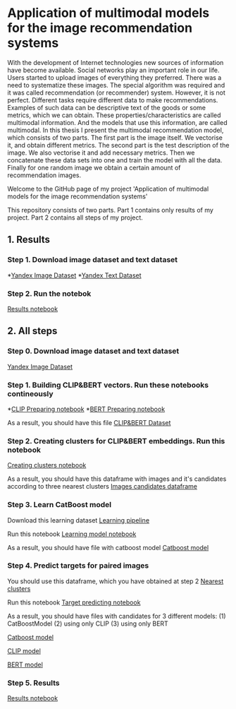 # Application of multimodal models for the image recommendation systems

With the development of Internet technologies new sources of information have become available. Social networks play an important role in our life. Users started to upload images of everything they preferred. There was a need to systematize these images. The special algorithm was required and it was called recommendation (or recommender) system. However, it is not perfect. Different tasks require different data to make recommendations. Examples of such data can be descriptive text of the goods or some metrics, which we can obtain. These properties/characteristics are called multimodal information. And the models that use this information, are called multimodal.
In this thesis I present the multimodal recommendation model, which consists of two parts. The first part is the image itself. We vectorise it, and obtain different metrics. The second part is the test description of the image. We also vectorise it and add necessary metrics. Then we concatenate these data sets into one and train the model with all the data. Finally for one random image we obtain a certain amount of recommendation images.

Welcome to the GitHub page of my project 'Application of multimodal models for the image recommendation systems'

This repository consists of two parts. Part 1 contains only results of my project. Part 2 contains all steps of my project.

## 1. Results

### Step 1. Download image dataset and text dataset
  *[Yandex Image Dataset](https://disk.yandex.ru/d/3owCpPC5nd3BAQ)
  *[Yandex Text Dataset](https://github.com/mishafoniakov/multimodal_recommendation/blob/main/step_1/01_image_text_dataset.json)

### Step 2. Run the notebok
  [Results notebook](https://github.com/mishafoniakov/multimodal_recommendation/blob/main/step_5/05_results.ipynb)

## 2. All steps

### Step 0. Download image dataset and text dataset
  [Yandex Image Dataset](https://disk.yandex.ru/d/3owCpPC5nd3BAQ)

### Step 1. Building CLIP&BERT vectors. Run these notebooks contineously
  *[CLIP Preparing notebook](https://github.com/mishafoniakov/multimodal_recommendation/blob/main/step_1/01_img_dataset.ipynb)
  *[BERT Preparing notebook](https://github.com/mishafoniakov/multimodal_recommendation/blob/main/step_1/01_txt_dataset.ipynb)

As a result, you should have this file
[CLIP&BERT Dataset](https://disk.yandex.ru/d/zBu38Dzt0c1_HA)

### Step 2. Creating clusters for CLIP&BERT embeddings. Run this notebook
[Creating clusters notebook](https://github.com/mishafoniakov/multimodal_recommendation/blob/main/step_2/02_clusters_pipeline.ipynb)

As a result, you should have this dataframe with images and it's candidates according to three nearest clusters
[Images candidates dataframe](https://disk.yandex.ru/d/kJpqsozauypL-g)

### Step 3. Learn CatBoost model
Download this learning dataset
[Learning pipeline](https://disk.yandex.ru/d/j-shokV1xPW1-w)

Run this notebook
[Learning model notebook](https://github.com/mishafoniakov/multimodal_recommendation/blob/main/step_3/03_model_learning.ipynb)

As a result, you should have file with catboost model
[Catboost model](https://github.com/mishafoniakov/multimodal_recommendation/blob/main/step_3/03_catboost_model.bin)

### Step 4. Predict targets for paired images
You should use this dataframe, which you have obtained at step 2
[Nearest clusters](https://disk.yandex.ru/d/kJpqsozauypL-g)

Run this notebook
[Target predicting notebook](https://github.com/mishafoniakov/multimodal_recommendation/blob/main/step_4/04_image_candidates.ipynb)

As a result, you should have files with candidates for 3 different models: (1) CatBoostModel (2) using only CLIP (3) using only BERT

[Catboost model](https://github.com/mishafoniakov/multimodal_recommendation/blob/main/step_4/04_image_model_candidates_5.json)

[CLIP model](https://github.com/mishafoniakov/multimodal_recommendation/blob/main/step_4/04_image_candidates_5_clip_cossim.json)

[BERT model](https://github.com/mishafoniakov/multimodal_recommendation/blob/main/step_4/04_image_candidates_5_bert_cossim.json)

### Step 5. Results

[Results notebook](https://github.com/mishafoniakov/multimodal_recommendation/blob/main/step_5/05_results.ipynb)
